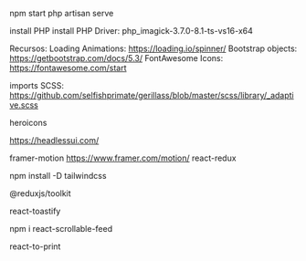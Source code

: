 npm start
php artisan serve

install PHP
install PHP Driver: php_imagick-3.7.0-8.1-ts-vs16-x64

Recursos:
Loading Animations: https://loading.io/spinner/
Bootstrap objects: https://getbootstrap.com/docs/5.3/
FontAwesome Icons: https://fontawesome.com/start

imports SCSS: https://github.com/selfishprimate/gerillass/blob/master/scss/library/_adaptive.scss

heroicons

https://headlessui.com/

framer-motion
https://www.framer.com/motion/
react-redux

npm install -D tailwindcss

@reduxjs/toolkit


react-toastify

npm i react-scrollable-feed


react-to-print